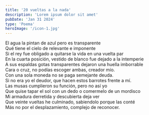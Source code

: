 ```yaml
---
title: '20 vueltas a la nada'
description: 'Lorem ipsum dolor sit amet'
pubDate: 'Jan 31 2024'
type: 'Poema'
heroImage: '/icon-1.jpg'
---
```


El agua la pintan de azul pero es transparente<br>
Qué tiene el cielo de relevante e imponente<br>
Si el rey fue obligado a quitarse la vida en una vuelta par<br>
En la cuarta posición, vestido de blanco fue dejado a la intemperie<br>
A sus espaldas gotas transparentes dejaron una huella imborrable<br>
Cara o cruz, no podías escoger ambas, creador mío.<br>
Con una sola moneda no se paga semejante deuda.<br>
Si no era yo el deudor, que hacen estos barrotes frente a mí.<br>
Las musas cumplieron su función, pero no así yo<br>
Que quise tapar el sol con un dedo o comermelo de un mordisco<br>
Mi armadura derretida y descubierta deja ver<br>
Que veinte vueltas he culminado, sabiendolo porque las conté<br>
Más no por el desplazamiento, complejo de reconocer.